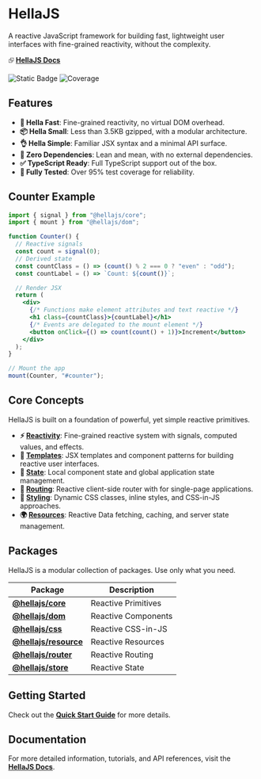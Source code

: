 # HellaJS

A reactive JavaScript framework for building fast, lightweight user interfaces with fine-grained reactivity, without the complexity.

⮺ **[HellaJS Docs](https://hellajs.com)**

![Static Badge](https://img.shields.io/badge/status-experimental-orange.svg)
![Coverage](https://img.shields.io/endpoint?url=https://gist.githubusercontent.com/omilli/6df7884e21572b4910c2f21edb658e56/raw/hellajs-coverage.json)

## Features

- **🚀 Hella Fast**: Fine-grained reactivity, no virtual DOM overhead.
- **📦 Hella Small**: Less than 3.5KB gzipped, with a modular architecture.
- **👌 Hella Simple**: Familiar JSX syntax and a minimal API surface.
- **💪 Zero Dependencies**: Lean and mean, with no external dependencies.
- **✅ TypeScript Ready**: Full TypeScript support out of the box.
- **🧪 Fully Tested**: Over 95% test coverage for reliability.

## Counter Example

```jsx
import { signal } from "@hellajs/core";
import { mount } from "@hellajs/dom";

function Counter() {
  // Reactive signals
  const count = signal(0);
  // Derived state
  const countClass = () => (count() % 2 === 0 ? "even" : "odd");
  const countLabel = () => `Count: ${count()}`;

  // Render JSX
  return (
    <div>
      {/* Functions make element attributes and text reactive */}
      <h1 class={countClass}>{countLabel}</h1>
      {/* Events are delegated to the mount element */}
      <button onClick={() => count(count() + 1)}>Increment</button>
    </div>
  );
}

// Mount the app
mount(Counter, "#counter");
```

## Core Concepts

HellaJS is built on a foundation of powerful, yet simple reactive primitives.

- **⚡ [Reactivity](https://hellajs.com/learn/concepts/reactivity)**: Fine-grained reactive system with signals, computed values, and effects.
- **📝 [Templates](https://hellajs.com/learn/concepts/templates)**: JSX templates and component patterns for building reactive user interfaces.
- **💾 [State](https://hellajs.com/learn/concepts/state)**: Local component state and global application state management.
- **🧭 [Routing](https://hellajs.com/learn/concepts/routing)**: Reactive client-side router with for single-page applications.
- **🎨 [Styling](https://hellajs.com/learn/concepts/styling)**: Dynamic CSS classes, inline styles, and CSS-in-JS approaches.
- **🌍 [Resources](https://hellajs.com/learn/concepts/resources)**: Reactive Data fetching, caching, and server state management.

## Packages

HellaJS is a modular collection of packages. Use only what you need.

| Package | Description |
| --- | --- |
| **[@hellajs/core](packages/core/README.md)** | Reactive Primitives |
| **[@hellajs/dom](packages/dom/README.md)** | Reactive Components |
| **[@hellajs/css](packages/css/README.md)** | Reactive CSS-in-JS |
| **[@hellajs/resource](packages/resource/README.md)** | Reactive Resources |
| **[@hellajs/router](packages/router/README.md)** | Reactive Routing |
| **[@hellajs/store](packages/store/README.md)** | Reactive State |

## Getting Started

Check out the **[Quick Start Guide](https://hellajs.com/learn/quick-start)** for more details.

## Documentation

For more detailed information, tutorials, and API references, visit the **[HellaJS Docs](https://hellajs.com)**.
